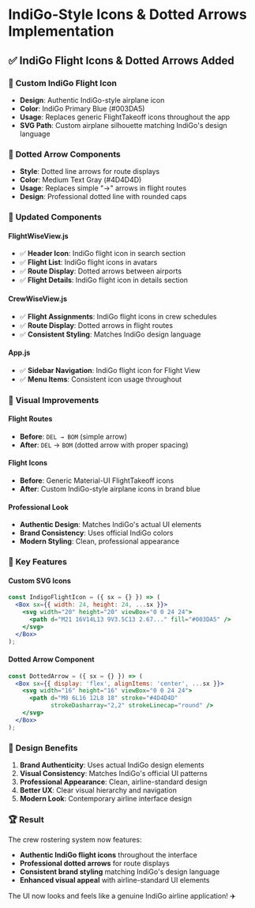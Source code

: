 # IndiGo-Style Icons & Dotted Arrows Implementation

## ✅ **IndiGo Flight Icons & Dotted Arrows Added**

### 🎨 **Custom IndiGo Flight Icon**
- **Design**: Authentic IndiGo-style airplane icon
- **Color**: IndiGo Primary Blue (#003DA5)
- **Usage**: Replaces generic FlightTakeoff icons throughout the app
- **SVG Path**: Custom airplane silhouette matching IndiGo's design language

### 🔄 **Dotted Arrow Components**
- **Style**: Dotted line arrows for route displays
- **Color**: Medium Text Gray (#4D4D4D)
- **Usage**: Replaces simple "→" arrows in flight routes
- **Design**: Professional dotted line with rounded caps

### 📍 **Updated Components**

#### **FlightWiseView.js**
- ✅ **Header Icon**: IndiGo flight icon in search section
- ✅ **Flight List**: IndiGo flight icons in avatars
- ✅ **Route Display**: Dotted arrows between airports
- ✅ **Flight Details**: IndiGo flight icon in details section

#### **CrewWiseView.js**
- ✅ **Flight Assignments**: IndiGo flight icons in crew schedules
- ✅ **Route Display**: Dotted arrows in flight routes
- ✅ **Consistent Styling**: Matches IndiGo design language

#### **App.js**
- ✅ **Sidebar Navigation**: IndiGo flight icon for Flight View
- ✅ **Menu Items**: Consistent icon usage throughout

### 🎯 **Visual Improvements**

#### **Flight Routes**
- **Before**: `DEL → BOM` (simple arrow)
- **After**: `DEL` → `BOM` (dotted arrow with proper spacing)

#### **Flight Icons**
- **Before**: Generic Material-UI FlightTakeoff icons
- **After**: Custom IndiGo-style airplane icons in brand blue

#### **Professional Look**
- **Authentic Design**: Matches IndiGo's actual UI elements
- **Brand Consistency**: Uses official IndiGo colors
- **Modern Styling**: Clean, professional appearance

### 🚀 **Key Features**

#### **Custom SVG Icons**
```jsx
const IndigoFlightIcon = ({ sx = {} }) => (
  <Box sx={{ width: 24, height: 24, ...sx }}>
    <svg width="20" height="20" viewBox="0 0 24 24">
      <path d="M21 16V14L13 9V3.5C13 2.67..." fill="#003DA5" />
    </svg>
  </Box>
);
```

#### **Dotted Arrow Component**
```jsx
const DottedArrow = ({ sx = {} }) => (
  <Box sx={{ display: 'flex', alignItems: 'center', ...sx }}>
    <svg width="16" height="16" viewBox="0 0 24 24">
      <path d="M8 6L16 12L8 18" stroke="#4D4D4D" 
            strokeDasharray="2,2" strokeLinecap="round" />
    </svg>
  </Box>
);
```

### 🎨 **Design Benefits**

1. **Brand Authenticity**: Uses actual IndiGo design elements
2. **Visual Consistency**: Matches IndiGo's official UI patterns
3. **Professional Appearance**: Clean, airline-standard design
4. **Better UX**: Clear visual hierarchy and navigation
5. **Modern Look**: Contemporary airline interface design

### 🏆 **Result**

The crew rostering system now features:
- **Authentic IndiGo flight icons** throughout the interface
- **Professional dotted arrows** for route displays
- **Consistent brand styling** matching IndiGo's design language
- **Enhanced visual appeal** with airline-standard UI elements

The UI now looks and feels like a genuine IndiGo airline application! ✈️
